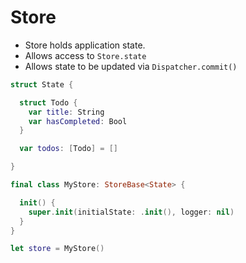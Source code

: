 # Store

* Store holds application state.
* Allows access to `Store.state`
* Allows state to be updated via `Dispatcher.commit()`

```swift
struct State {

  struct Todo {
    var title: String
    var hasCompleted: Bool
  }

  var todos: [Todo] = []

}

final class MyStore: StoreBase<State> {

  init() {
    super.init(initialState: .init(), logger: nil)
  }
}

let store = MyStore()
```


